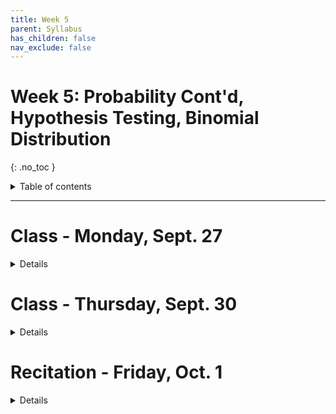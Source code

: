 ```yaml
---
title: Week 5
parent: Syllabus
has_children: false
nav_exclude: false
---
```


# Week 5: Probability Cont'd, Hypothesis Testing, Binomial Distribution
{: .no_toc }

<details closed markdown="block">
  <summary>
    Table of contents
  </summary>
  {: .text-delta }
1. TOC
{:toc}
</details>

---

<!-- ########################################################################### -->

# Class - Monday, Sept. 27

<details closed markdown="block">
  <summary>Details</summary>

### Hypothesis Testing

  + **Class notes (complete)** - [HTML](Class1/W5.C1_Notes_Hypothesis_testing_full.html){:target="blank"} - [zipped .Rmd](Class1/W5.C1_Notes_Hypothesis_testing_full.Rmd.zip)
  + **In-class exercise** - [zipped .Rmd](Class1/W5.C1_Exercise_High-fat_mouse_empirical_pval.Rmd.zip)
    + Answer key - [zipped .Rmd](Class1/W5.C1_Exercise_High-fat_mouse_empirical_pval_KEY.Rmd.zip) - [HTML](Class1/W5.C1_Exercise_High-fat_mouse_empirical_pval_KEY.html){: target="blank"}

</details>

<!-- ########################################################################### -->

<!-- ########################################################################### -->

# Class - Thursday, Sept. 30

<details closed markdown="block">
  <summary>Details</summary>

### Permutations, Combinations, Bernoulli, and Binomial Distribution

  + [**Class notes**](Class2/W5.C2-Notes_Perm_Comb_Binomial.html){:target="blank"}
  + **In-class exercise** - [zipped .Rmd](Class2/W5.C2-Exercise_Perm_Comb_Binomial.Rmd.zip) - [HTML](Class2/W5.C2-Exercise_Perm_Comb_Binomial.html){: target="blank"}
    <!-- + **Key** - [zipped .Rmd](Class2/W5.C2-Exercise_Perm_Comb_Binomial_KEY.zip) -->

</details>

<!-- ########################################################################### -->

<!-- ########################################################################### -->

# Recitation - Friday, Oct. 1

<details closed markdown="block">
  <summary>Details</summary>

+ [**Class exercise**](Recitation/W5.R1_Exercise_Binomial_Distributions.Rmd.zip)
  + Answer key - [zipped .Rmd](Recitation/W5.R1_Exercise_Binomial_Distributions_KEY.Rmd.zip) - [HTML](Recitation/W5.R1_Exercise_Binomial_Distributions_KEY.html){: target="blank"}

</details>

<!-- ########################################################################### -->
